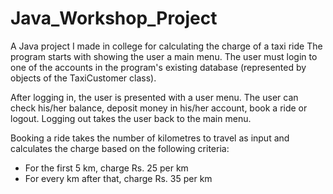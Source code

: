 # Java_Workshop_Project
A Java project I made in college for calculating the charge of a taxi ride
The program starts with showing the user a main menu. The user must login to one of the accounts in the program's existing database (represented by objects of the TaxiCustomer class).

After logging in, the user is presented with a user menu. The user can check his/her balance, deposit money in his/her account, book a ride or logout. Logging out takes the user back to the main menu.

Booking a ride takes the number of kilometres to travel as input and calculates the charge based on the following criteria:
- For the first 5 km, charge Rs. 25 per km
- For every km after that, charge Rs. 35 per km
